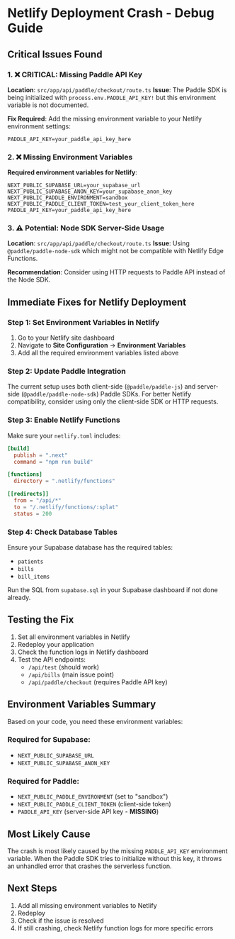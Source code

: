 # Netlify Deployment Crash - Debug Guide

## Critical Issues Found

### 1. ❌ CRITICAL: Missing Paddle API Key
**Location**: `src/app/api/paddle/checkout/route.ts`
**Issue**: The Paddle SDK is being initialized with `process.env.PADDLE_API_KEY!` but this environment variable is not documented.

**Fix Required**: Add the missing environment variable to your Netlify environment settings:
```
PADDLE_API_KEY=your_paddle_api_key_here
```

### 2. ❌ Missing Environment Variables
**Required environment variables for Netlify**:
```
NEXT_PUBLIC_SUPABASE_URL=your_supabase_url
NEXT_PUBLIC_SUPABASE_ANON_KEY=your_supabase_anon_key
NEXT_PUBLIC_PADDLE_ENVIRONMENT=sandbox
NEXT_PUBLIC_PADDLE_CLIENT_TOKEN=test_your_client_token_here
PADDLE_API_KEY=your_paddle_api_key_here
```

### 3. ⚠️ Potential: Node SDK Server-Side Usage
**Location**: `src/app/api/paddle/checkout/route.ts`
**Issue**: Using `@paddle/paddle-node-sdk` which might not be compatible with Netlify Edge Functions.

**Recommendation**: Consider using HTTP requests to Paddle API instead of the Node SDK.

## Immediate Fixes for Netlify Deployment

### Step 1: Set Environment Variables in Netlify
1. Go to your Netlify site dashboard
2. Navigate to **Site Configuration** → **Environment Variables**
3. Add all the required environment variables listed above

### Step 2: Update Paddle Integration
The current setup uses both client-side (`@paddle/paddle-js`) and server-side (`@paddle/paddle-node-sdk`) Paddle SDKs. For better Netlify compatibility, consider using only the client-side SDK or HTTP requests.

### Step 3: Enable Netlify Functions
Make sure your `netlify.toml` includes:
```toml
[build]
  publish = ".next"
  command = "npm run build"

[functions]
  directory = ".netlify/functions"

[[redirects]]
  from = "/api/*"
  to = "/.netlify/functions/:splat"
  status = 200
```

### Step 4: Check Database Tables
Ensure your Supabase database has the required tables:
- `patients`
- `bills` 
- `bill_items`

Run the SQL from `supabase.sql` in your Supabase dashboard if not done already.

## Testing the Fix

1. Set all environment variables in Netlify
2. Redeploy your application
3. Check the function logs in Netlify dashboard
4. Test the API endpoints:
   - `/api/test` (should work)
   - `/api/bills` (main issue point)
   - `/api/paddle/checkout` (requires Paddle API key)

## Environment Variables Summary

Based on your code, you need these environment variables:

### Required for Supabase:
- `NEXT_PUBLIC_SUPABASE_URL`
- `NEXT_PUBLIC_SUPABASE_ANON_KEY`

### Required for Paddle:
- `NEXT_PUBLIC_PADDLE_ENVIRONMENT` (set to "sandbox")
- `NEXT_PUBLIC_PADDLE_CLIENT_TOKEN` (client-side token)
- `PADDLE_API_KEY` (server-side API key - **MISSING**)

## Most Likely Cause
The crash is most likely caused by the missing `PADDLE_API_KEY` environment variable. When the Paddle SDK tries to initialize without this key, it throws an unhandled error that crashes the serverless function.

## Next Steps
1. Add all missing environment variables to Netlify
2. Redeploy
3. Check if the issue is resolved
4. If still crashing, check Netlify function logs for more specific errors
